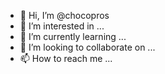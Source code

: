 
- 👋 Hi, I’m @chocopros
- 👀 I’m interested in ...
- 🌱 I’m currently learning ...
- 💞️ I’m looking to collaborate on ...
- 📫 How to reach me ...


<!---
chocopros/chocopros is a ✨ special ✨ repository because its `README.md` (this file) appears on your GitHub profile.
You can click the Preview link to take a look at your changes.
--->
